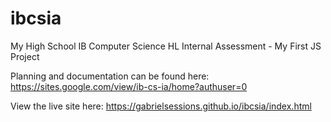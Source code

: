 # ibcsia

My High School IB Computer Science HL Internal Assessment - My First JS Project

Planning and documentation can be found here:
https://sites.google.com/view/ib-cs-ia/home?authuser=0

View the live site here:
https://gabrielsessions.github.io/ibcsia/index.html
